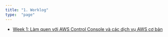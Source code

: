 ```yaml
---
title: "1. Worklog"
type:  "page"
---
```

- [Week 1: Làm quen với AWS Control Console và các dịch vụ AWS cơ bản](week_1/)